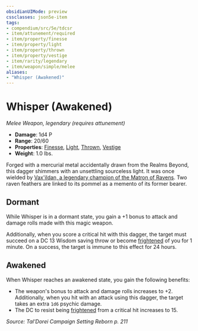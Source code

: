 ```yaml
---
obsidianUIMode: preview
cssclasses: json5e-item
tags:
- compendium/src/5e/tdcsr
- item/attunement/required
- item/property/finesse
- item/property/light
- item/property/thrown
- item/property/vestige
- item/rarity/legendary
- item/weapon/simple/melee
aliases: 
- "Whisper (Awakened)"
---
```

# Whisper (Awakened)
*Melee Weapon, legendary (requires attunement)*  

- **Damage**: 1d4 P
- **Range**: 20/60
- **Properties**: [Finesse](/Systems/5e/rules/item-properties.md#Finesse), [Light](/Systems/5e/rules/item-properties.md#Light), [Thrown](/Systems/5e/rules/item-properties.md#Thrown), [Vestige](/Systems/5e/rules/item-properties.md#Vestige)
- **Weight**: 1.0 lbs.

Forged with a mercurial metal accidentally drawn from the Realms Beyond, this dagger shimmers with an unsettling sourceless light. It was once wielded by [Vax'ildan, a legendary champion of the Matron of Ravens](/Systems/5e/bestiary/celestial/champion-of-ravens-tdcsr.md). Two raven feathers are linked to its pommel as a memento of its former bearer.

## Dormant

While Whisper is in a dormant state, you gain a +1 bonus to attack and damage rolls made with this magic weapon.

Additionally, when you score a critical hit with this dagger, the target must succeed on a DC 13 Wisdom saving throw or become [frightened](/Systems/5e/rules/conditions.md#frightened) of you for 1 minute. On a success, the target is immune to this effect for 24 hours.

## Awakened

When Whisper reaches an awakened state, you gain the following benefits:

- The weapon's bonus to attack and damage rolls increases to +2. Additionally, when you hit with an attack using this dagger, the target takes an extra `1d6` psychic damage.  
- The DC to resist being [frightened](/Systems/5e/rules/conditions.md#frightened) from a critical hit increases to 15.  

*Source: Tal'Dorei Campaign Setting Reborn p. 211*